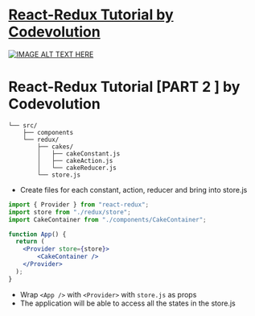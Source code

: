 # [React-Redux Tutorial by Codevolution](https://www.youtube.com/playlist?list=PLC3y8-rFHvwheJHvseC3I0HuYI2f46oAK) 


[![IMAGE ALT TEXT HERE](https://img.youtube.com/vi/9boMnm5X9ak/0.jpg)](https://www.youtube.com/playlist?list=PLC3y8-rFHvwheJHvseC3I0HuYI2f46oAK)

# React-Redux Tutorial [PART 2 ] by Codevolution

```
└── src/
    ├── components
    └── redux/
        ├── cakes/
        │   ├── cakeConstant.js
        │   ├── cakeAction.js
        │   └── cakeReducer.js
        └── store.js
```

- Create files for each constant, action, reducer and bring into store.js

```jsx
import { Provider } from "react-redux";
import store from "./redux/store";
import CakeContainer from "./components/CakeContainer";

function App() {
  return (
    <Provider store={store}>
        <CakeContainer />
    </Provider>
  );
}

```

- Wrap `<App />` with `<Provider>` with `store.js` as props
- The application will be able to access all the states in the store.js